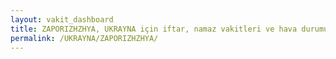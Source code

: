```yaml
---
layout: vakit_dashboard
title: ZAPORIZHZHYA, UKRAYNA için iftar, namaz vakitleri ve hava durumu - ilçe/eyalet seç
permalink: /UKRAYNA/ZAPORIZHZHYA/
---
```


<script type="text/javascript">
  var GLOBAL_COUNTRY = 'UKRAYNA';
  var GLOBAL_CITY = 'ZAPORIZHZHYA';
  var GLOBAL_STATE = '';
  var lat = 72;
  var lon = 21;
</script>

